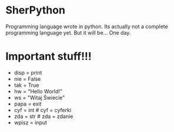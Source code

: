 # SherPython
 Programming language wrote in python. Its actually not a complete programming language yet. But it will be... One day. 

# Important stuff!!!
 - disp = print
 - nie = False
 - tak = True
 - hw = "Hello World!"
 - ws = "Witaj Świecie"
 - papa = exit
 - cyf = int # cyf = cyferki
 - zda = str # zda = zdanie
 - wpisz = input
